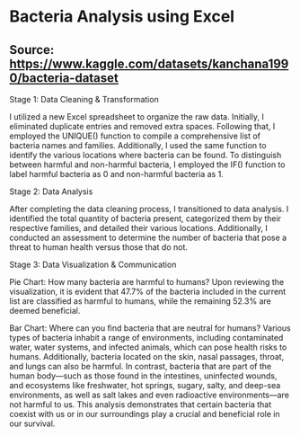 # Bacteria Analysis using Excel

Source: https://www.kaggle.com/datasets/kanchana1990/bacteria-dataset
---------------------------------------------------------------------
Stage 1: Data Cleaning & Transformation

I utilized a new Excel spreadsheet to organize the raw data. Initially, I eliminated duplicate entries and removed extra spaces. Following that, I employed the UNIQUE() function to compile a comprehensive list of bacteria names and families. Additionally, I used the same function to identify the various locations where bacteria can be found. To distinguish between harmful and non-harmful bacteria, I employed the IF() function to label harmful bacteria as 0 and non-harmful bacteria as 1.

Stage 2: Data Analysis

After completing the data cleaning process, I transitioned to data analysis. I identified the total quantity of bacteria present, categorized them by their respective families, and detailed their various locations. Additionally, I conducted an assessment to determine the number of bacteria that pose a threat to human health versus those that do not.

Stage 3: Data Visualization & Communication

Pie Chart: How many bacteria are harmful to humans?
Upon reviewing the visualization, it is evident that 47.7% of the bacteria included in the current list are classified as harmful to humans, while the remaining 52.3% are deemed beneficial.

Bar Chart: Where can you find bacteria that are neutral for humans?
Various types of bacteria inhabit a range of environments, including contaminated water, water systems, and infected animals, which can pose health risks to humans. Additionally, bacteria located on the skin, nasal passages, throat, and lungs can also be harmful. In contrast, bacteria that are part of the human body—such as those found in the intestines, uninfected wounds, and ecosystems like freshwater, hot springs, sugary, salty, and deep-sea environments, as well as salt lakes and even radioactive environments—are not harmful to us. This analysis demonstrates that certain bacteria that coexist with us or in our surroundings play a crucial and beneficial role in our survival.
